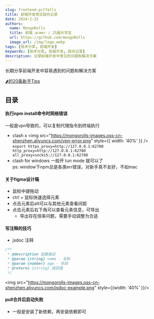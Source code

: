 ```yaml
---
slug: frontend-pitfalls
title: 前端开发常见踩坑记录
date: 2024-2-22
authors:
  name: MongoRolls
  title: 前端 acmer / 25届大学生
  url: https://github.com/mongoRolls
  image_url: /img/logo.webp
tags: [技术分享, 前端开发]
keywords: [技术分享, 前端开发, 踩坑记录]
description: 记录前端开发中常见的问题和解决方案
---
```


长期分享前端开发中容易遇到的问题和解决方案

<!-- truncate -->

[🌶️的20条新手Tips](https://juejin.cn/post/7301947438885191695)

## 目录

#### 执行npm install命令时网络错误

一般是vpn导致的，可以复制代理指令到终端执行

- clash x <img src="<https://mongorolls-images.oss-cn-shenzhen.aliyuncs.com/vpn-error.png>" style={{ width: '40%' }} />   
`export https_proxy=http://127.0.0.1:62780 http_proxy=http://127.0.0.1:62780 all_proxy=socks5://127.0.0.1:62780`
- clash for windows 一般开 tun mode 就可以了  
  ps: window下npm总是各类err错误，对新手真不友好，不如mac

#### 关于figma设计稿

- 鼠标中键拖动
- ctrl + 鼠标快速选择元素
- 点击元素后alt可以与其他元素查看间距
- 点击元素后右下角可以查看元素信息，可导出
  - 导出存在倍率问题，需要手动调整为合适

#### 写注释的技巧

- jsdoc 注释

```javascript
/**
 * @description 函数描述
 * @param {string} name - 名称
 * @param {number} age - 年龄
 * @returns {string} 返回值
 */
```

<img src="<https://mongorolls-images.oss-cn-shenzhen.aliyuncs.com/jsdoc-example.png>" style={{width: '40%' }}/>

#### pull合并后启动失败

- 一般是安装了新依赖，再安装依赖即可
